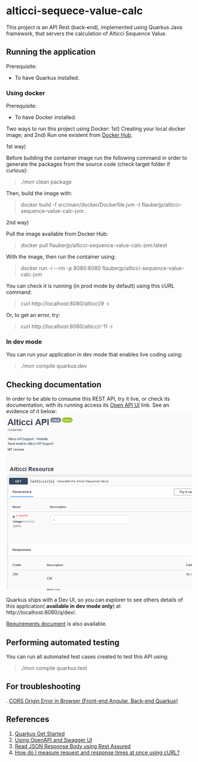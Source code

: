 # alticci-sequece-value-calc

This project is an API Rest (back-end), implemented using Quarkus Java framework, that servers the calculation of Alticci Sequence Value.

## Running the application

Prerequisite:

- To have Quarkus installed.

### Using docker

Prerequisite:

- To have Docker installed.

Two ways to run this project using Docker: 1st) Creating your local docker image; and 2nd) Run one existent from [Docker Hub](https://hub.docker.com/repository/docker/flauberjp/alticci-sequence-value-calc-jvm/general).

1st way)

Before building the container image run the following command in order to generate the packages from the source code (check target folder if curious):

> ./mvn clean package

Then, build the image with:

> docker build -f src/main/docker/Dockerfile.jvm -t flauberjp/alticci-sequence-value-calc-jvm .

2nd way)

Pull the image available from Docker Hub:

> docker pull flauberjp/alticci-sequence-value-calc-jvm:latest

With the image, then run the container using:

> docker run -i --rm -p 8080:8080 flauberjp/alticci-sequence-value-calc-jvm

You can check it is running (in prod mode by default) using this cURL command:

> curl http://localhost:8080/alticci/9 -i

Or, to get an error, try:

> curl http://localhost:8080/alticci/-11 -i

### In dev mode

You can run your application in dev mode that enables live coding using:

> ./mvn compile quarkus:dev

## Checking documentation

In order to be able to consume this REST API, try it live, or check its documentation, with its running access its [Open API UI](http://localhost:8080/q/swagger-ui) link. See an evidence of it below:
![Swagger API](others/api_document_evidence.png "Swagger API")

Quarkus ships with a Dev UI, so you can explorer to see others details of this application( **available in dev mode only**) at http://localhost:8080/q/dev/.

[Requirements document](docs/requirements.pdf) is also available.

## Performing automated testing

You can run all automated test cases created to test this API using:

> ./mvn compile quarkus:test

## For troubleshooting

. [CORS Origin Error in Browser (Front-end Angular, Back-end Quarkus)](https://stackoverflow.com/a/75385401/6771132)

## References

1. [Quarkus Get Started](https://quarkus.io/get-started/)
1. [Using OpenAPI and Swagger UI](https://quarkus.io/guides/openapi-swaggerui)
1. [Read JSON Response Body using Rest Assured](https://www.toolsqa.com/rest-assured/read-json-response-body-using-rest-assured/)
1. [How do I measure request and response times at once using cURL?](https://stackoverflow.com/a/22625150/6771132)
